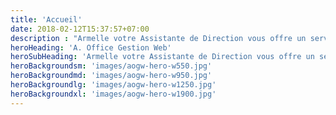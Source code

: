 ```yaml
---
title: 'Accueil'
date: 2018-02-12T15:37:57+07:00
description : "Armelle votre Assistante de Direction vous offre un service personnalisé, sur site ou à distance."
heroHeading: 'A. Office Gestion Web'
heroSubHeading: 'Armelle votre Assistante de Direction vous offre un service personnalisé, sur site ou à distance'
heroBackgroundsm: 'images/aogw-hero-w550.jpg'
heroBackgroundmd: 'images/aogw-hero-w950.jpg'
heroBackgroundlg: 'images/aogw-hero-w1250.jpg'
heroBackgroundxl: 'images/aogw-hero-w1900.jpg'
---
```

